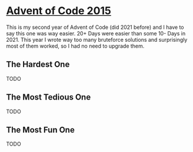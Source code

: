 # [Advent of Code 2015](https://adventofcode.com/2015)

This is my second year of Advent of Code (did 2021 before) and I have to say this one was way easier.
20+ Days were easier than some 10- Days in 2021. This year I wrote way too many bruteforce solutions
and surprisingly most of them worked, so I had no need to upgrade them.

## The Hardest One

TODO

## The Most Tedious One

TODO

## The Most Fun One

TODO
